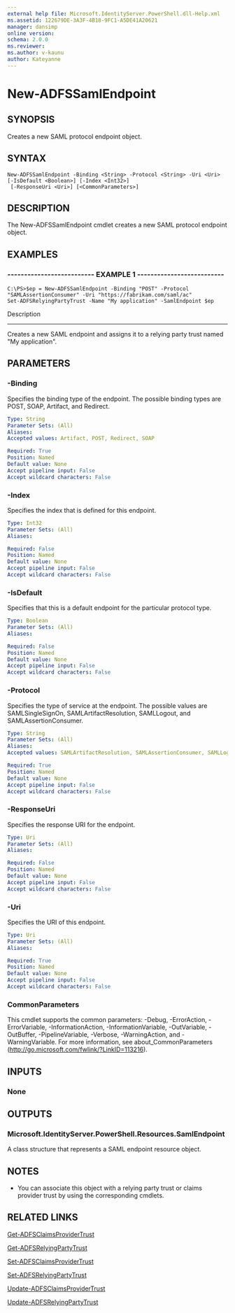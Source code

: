 ```yaml
---
external help file: Microsoft.IdentityServer.PowerShell.dll-Help.xml
ms.assetid: 122679DE-3A3F-4B18-9FC1-A5DE41A20621
manager: dansimp
online version: 
schema: 2.0.0
ms.reviewer:
ms.author: v-kaunu
author: Kateyanne
---
```


# New-ADFSSamlEndpoint

## SYNOPSIS
Creates a new SAML protocol endpoint object.

## SYNTAX

```
New-ADFSSamlEndpoint -Binding <String> -Protocol <String> -Uri <Uri> [-IsDefault <Boolean>] [-Index <Int32>]
 [-ResponseUri <Uri>] [<CommonParameters>]
```

## DESCRIPTION
The New-ADFSSamlEndpoint cmdlet creates a new SAML protocol endpoint object.

## EXAMPLES

### -------------------------- EXAMPLE 1 --------------------------
```
C:\PS>$ep = New-ADFSSamlEndpoint -Binding "POST" -Protocol "SAMLAssertionConsumer" -Uri "https://fabrikam.com/saml/ac"
Set-ADFSRelyingPartyTrust -Name "My application" -SamlEndpoint $ep
```

Description

-----------

Creates a new SAML endpoint and assigns it to a relying party trust named "My application".

## PARAMETERS

### -Binding
Specifies the binding type of the endpoint.
The possible binding types are POST, SOAP, Artifact, and Redirect.

```yaml
Type: String
Parameter Sets: (All)
Aliases: 
Accepted values: Artifact, POST, Redirect, SOAP

Required: True
Position: Named
Default value: None
Accept pipeline input: False
Accept wildcard characters: False
```

### -Index
Specifies the index that is defined for this endpoint.

```yaml
Type: Int32
Parameter Sets: (All)
Aliases: 

Required: False
Position: Named
Default value: None
Accept pipeline input: False
Accept wildcard characters: False
```

### -IsDefault
Specifies that this is a default endpoint for the particular protocol type.

```yaml
Type: Boolean
Parameter Sets: (All)
Aliases: 

Required: False
Position: Named
Default value: None
Accept pipeline input: False
Accept wildcard characters: False
```

### -Protocol
Specifies the type of service at the endpoint.
The possible values are SAMLSingleSignOn, SAMLArtifactResolution, SAMLLogout, and SAMLAssertionConsumer.

```yaml
Type: String
Parameter Sets: (All)
Aliases: 
Accepted values: SAMLArtifactResolution, SAMLAssertionConsumer, SAMLLogout, SAMLSingleSignOn

Required: True
Position: Named
Default value: None
Accept pipeline input: False
Accept wildcard characters: False
```

### -ResponseUri
Specifies the response URI for the endpoint.

```yaml
Type: Uri
Parameter Sets: (All)
Aliases: 

Required: False
Position: Named
Default value: None
Accept pipeline input: False
Accept wildcard characters: False
```

### -Uri
Specifies the URI of this endpoint.

```yaml
Type: Uri
Parameter Sets: (All)
Aliases: 

Required: True
Position: Named
Default value: None
Accept pipeline input: False
Accept wildcard characters: False
```

### CommonParameters
This cmdlet supports the common parameters: -Debug, -ErrorAction, -ErrorVariable, -InformationAction, -InformationVariable, -OutVariable, -OutBuffer, -PipelineVariable, -Verbose, -WarningAction, and -WarningVariable. For more information, see about_CommonParameters (http://go.microsoft.com/fwlink/?LinkID=113216).

## INPUTS

### None

## OUTPUTS

### Microsoft.IdentityServer.PowerShell.Resources.SamlEndpoint
A class structure that represents a SAML endpoint resource object.

## NOTES
* You can associate this object with a relying party trust or claims provider trust by using the corresponding cmdlets.

## RELATED LINKS

[Get-ADFSClaimsProviderTrust](./Get-ADFSClaimsProviderTrust.md)

[Get-ADFSRelyingPartyTrust](./Get-ADFSRelyingPartyTrust.md)

[Set-ADFSClaimsProviderTrust](./Set-ADFSClaimsProviderTrust.md)

[Set-ADFSRelyingPartyTrust](./Set-ADFSRelyingPartyTrust.md)

[Update-ADFSClaimsProviderTrust](./Update-ADFSClaimsProviderTrust.md)

[Update-ADFSRelyingPartyTrust](./Update-ADFSRelyingPartyTrust.md)

